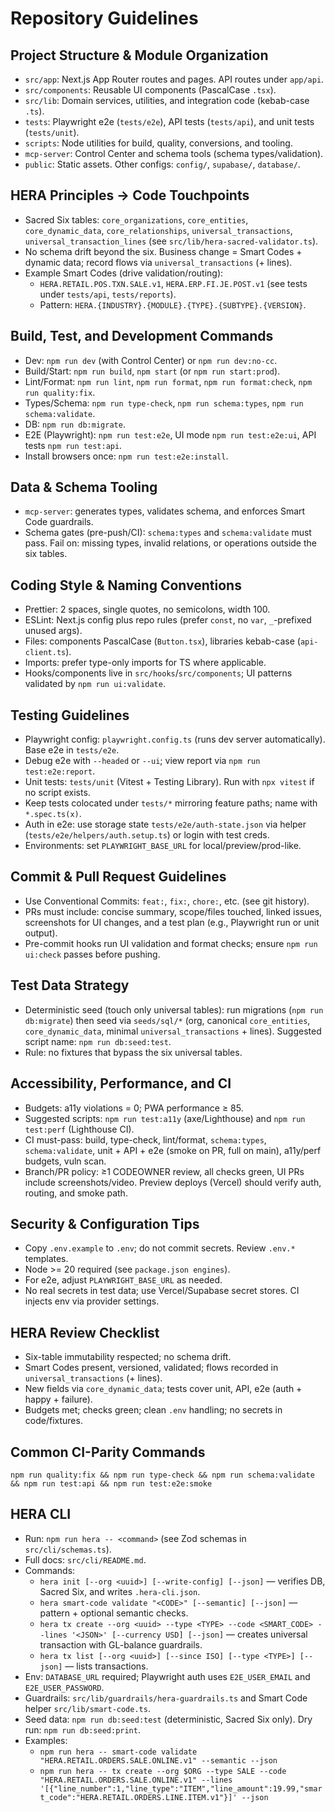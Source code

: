 # Repository Guidelines

## Project Structure & Module Organization
- `src/app`: Next.js App Router routes and pages. API routes under `app/api`.
- `src/components`: Reusable UI components (PascalCase `.tsx`).
- `src/lib`: Domain services, utilities, and integration code (kebab-case `.ts`).
- `tests`: Playwright e2e (`tests/e2e`), API tests (`tests/api`), and unit tests (`tests/unit`).
- `scripts`: Node utilities for build, quality, conversions, and tooling.
- `mcp-server`: Control Center and schema tools (schema types/validation).
- `public`: Static assets. Other configs: `config/`, `supabase/`, `database/`.

## HERA Principles → Code Touchpoints
- Sacred Six tables: `core_organizations`, `core_entities`, `core_dynamic_data`, `core_relationships`, `universal_transactions`, `universal_transaction_lines` (see `src/lib/hera-sacred-validator.ts`).
- No schema drift beyond the six. Business change = Smart Codes + dynamic data; record flows via `universal_transactions` (+ lines).
- Example Smart Codes (drive validation/routing):
  - `HERA.RETAIL.POS.TXN.SALE.v1`, `HERA.ERP.FI.JE.POST.v1` (see tests under `tests/api`, `tests/reports`).
  - Pattern: `HERA.{INDUSTRY}.{MODULE}.{TYPE}.{SUBTYPE}.{VERSION}`.

## Build, Test, and Development Commands
- Dev: `npm run dev` (with Control Center) or `npm run dev:no-cc`.
- Build/Start: `npm run build`, `npm start` (or `npm run start:prod`).
- Lint/Format: `npm run lint`, `npm run format`, `npm run format:check`, `npm run quality:fix`.
- Types/Schema: `npm run type-check`, `npm run schema:types`, `npm run schema:validate`.
- DB: `npm run db:migrate`.
- E2E (Playwright): `npm run test:e2e`, UI mode `npm run test:e2e:ui`, API tests `npm run test:api`.
- Install browsers once: `npm run test:e2e:install`.

## Data & Schema Tooling
- `mcp-server`: generates types, validates schema, and enforces Smart Code guardrails.
- Schema gates (pre-push/CI): `schema:types` and `schema:validate` must pass. Fail on: missing types, invalid relations, or operations outside the six tables.

## Coding Style & Naming Conventions
- Prettier: 2 spaces, single quotes, no semicolons, width 100.
- ESLint: Next.js config plus repo rules (prefer `const`, no `var`, `_`-prefixed unused args).
- Files: components PascalCase (`Button.tsx`), libraries kebab-case (`api-client.ts`).
- Imports: prefer type-only imports for TS where applicable.
- Hooks/components live in `src/hooks`/`src/components`; UI patterns validated by `npm run ui:validate`.

## Testing Guidelines
- Playwright config: `playwright.config.ts` (runs dev server automatically). Base e2e in `tests/e2e`.
- Debug e2e with `--headed` or `--ui`; view report via `npm run test:e2e:report`.
- Unit tests: `tests/unit` (Vitest + Testing Library). Run with `npx vitest` if no script exists.
- Keep tests colocated under `tests/*` mirroring feature paths; name with `*.spec.ts(x)`.
- Auth in e2e: use storage state `tests/e2e/auth-state.json` via helper (`tests/e2e/helpers/auth.setup.ts`) or login with test creds.
- Environments: set `PLAYWRIGHT_BASE_URL` for local/preview/prod-like.

## Commit & Pull Request Guidelines
- Use Conventional Commits: `feat:`, `fix:`, `chore:`, etc. (see git history).
- PRs must include: concise summary, scope/files touched, linked issues, screenshots for UI changes, and a test plan (e.g., Playwright run or unit output).
- Pre-commit hooks run UI validation and format checks; ensure `npm run ui:check` passes before pushing.

## Test Data Strategy
- Deterministic seed (touch only universal tables): run migrations (`npm run db:migrate`) then seed via `seeds/sql/*` (org, canonical `core_entities`, `core_dynamic_data`, minimal `universal_transactions` + lines). Suggested script name: `npm run db:seed:test`.
- Rule: no fixtures that bypass the six universal tables.

## Accessibility, Performance, and CI
- Budgets: a11y violations = 0; PWA performance ≥ 85.
- Suggested scripts: `npm run test:a11y` (axe/Lighthouse) and `npm run test:perf` (Lighthouse CI).
- CI must-pass: build, type-check, lint/format, `schema:types`, `schema:validate`, unit + API + e2e (smoke on PR, full on main), a11y/perf budgets, vuln scan.
- Branch/PR policy: ≥1 CODEOWNER review, all checks green, UI PRs include screenshots/video. Preview deploys (Vercel) should verify auth, routing, and smoke path.

## Security & Configuration Tips
- Copy `.env.example` to `.env`; do not commit secrets. Review `.env.*` templates.
- Node >= 20 required (see `package.json engines`).
- For e2e, adjust `PLAYWRIGHT_BASE_URL` as needed.
- No real secrets in test data; use Vercel/Supabase secret stores. CI injects env via provider settings.

## HERA Review Checklist
- Six-table immutability respected; no schema drift.
- Smart Codes present, versioned, validated; flows recorded in `universal_transactions` (+ lines).
- New fields via `core_dynamic_data`; tests cover unit, API, e2e (auth + happy + failure).
- Budgets met; checks green; clean `.env` handling; no secrets in code/fixtures.

## Common CI-Parity Commands
`npm run quality:fix && npm run type-check && npm run schema:validate && npm run test:api && npm run test:e2e:smoke`

## HERA CLI
- Run: `npm run hera -- <command>` (see Zod schemas in `src/cli/schemas.ts`).
- Full docs: `src/cli/README.md`.
- Commands:
  - `hera init [--org <uuid>] [--write-config] [--json]` — verifies DB, Sacred Six, and writes `.hera-cli.json`.
  - `hera smart-code validate "<CODE>" [--semantic] [--json]` — pattern + optional semantic checks.
  - `hera tx create --org <uuid> --type <TYPE> --code <SMART_CODE> --lines '<JSON>' [--currency USD] [--json]` — creates universal transaction with GL-balance guardrails.
  - `hera tx list [--org <uuid>] [--since ISO] [--type <TYPE>] [--json]` — lists transactions.
- Env: `DATABASE_URL` required; Playwright auth uses `E2E_USER_EMAIL` and `E2E_USER_PASSWORD`.
- Guardrails: `src/lib/guardrails/hera-guardrails.ts` and Smart Code helper `src/lib/smart-code.ts`.
- Seed data: `npm run db:seed:test` (deterministic, Sacred Six only). Dry run: `npm run db:seed:print`.
- Examples:
  - `npm run hera -- smart-code validate "HERA.RETAIL.ORDERS.SALE.ONLINE.v1" --semantic --json`
  - `npm run hera -- tx create --org $ORG --type SALE --code "HERA.RETAIL.ORDERS.SALE.ONLINE.v1" --lines '[{"line_number":1,"line_type":"ITEM","line_amount":19.99,"smart_code":"HERA.RETAIL.ORDERS.LINE.ITEM.v1"}]' --json`
